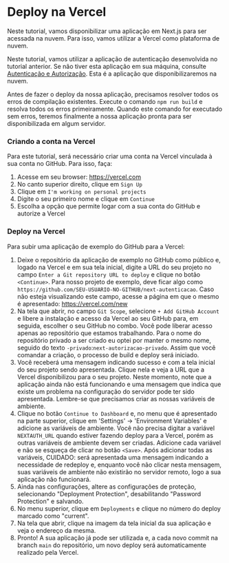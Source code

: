 # Deploy na Vercel

Neste tutorial, vamos disponibilizar uma aplicação em Next.js para ser acessada na nuvem. Para isso, vamos utilizar a Vercel como plataforma de nuvem.

Neste tutorial, vamos utilizar a aplicação de autenticação desenvolvida no tutorial anterior. Se não tiver esta aplicação em sua máquina, consulte [Autenticação e Autorização](/next-09-auth). Esta é a aplicação que disponibilizaremos na nuvem.

Antes de fazer o deploy da nossa aplicação, precisamos resolver todos os erros de compilação existentes. Execute o comando `npm run build` e resolva todos os erros primeiramente. Quando este comando for executado sem erros, teremos finalmente a nossa aplicação pronta para ser disponibilizada em algum servidor.

### Criando a conta na Vercel

Para este tutorial, será necessário criar uma conta na Vercel vinculada à sua conta no GitHub. Para isso, faça:
1. Acesse em seu browser: https://vercel.com
2. No canto superior direito, clique em `Sign Up`
3. Clique em `I'm working on personal projects`
4. Digite o seu primeiro nome e clique em `Continue`
5. Escolha a opção que permite logar com a sua conta do GitHub e autorize a Vercel

### Deploy na Vercel

Para subir uma aplicação de exemplo do GitHub para a Vercel:

1. Deixe o repositório da aplicação de exemplo no GitHub como público e, logado na Vercel e em sua tela inicial, digite a URL do seu projeto no campo `Enter a Git repository URL to deploy` e clique no botão `<Continue>`. Para nosso projeto de exemplo, deve ficar algo como `https://github.com/SEU-USUARIO-NO-GITHUB/next-autenticacao`. Caso não esteja visualizando este campo, acesse a página em que o mesmo é apresentado: https://vercel.com/new
2. Na tela que abrir, no campo `Git Scope`, selecione `+ Add GitHub Account` e libere a instalação e acesso da Vercel ao seu GitHub para, em seguida, escolher o seu GitHub no combo. Você pode liberar acesso apenas ao repositório que estamos trabalhando. Para o nome do repositório privado a ser criado eu optei por manter o mesmo nome, seguido do texto `-privado`:`next-autorizacao-privado`. Assim que você comandar a criação, o processo de build e deploy será iniciado.
3. Você receberá uma mensagem indicando sucesso e com a tela inicial do seu projeto sendo apresentada. Clique nela e veja a URL que a Vercel disponibilizou para o seu projeto. Neste momento, note que a aplicação ainda não está funcionando e uma mensagem que indica que existe um problema na configuração do servidor pode ter sido apresentada. Lembre-se que precisamos criar as nossas variáveis de ambiente.
4. Clique no botão `Continue to Dashboard` e, no menu que é apresentado na parte superior, clique em 'Settings' -> 'Environment Variables' e adicione as variáveis de ambiente. Você não precisa digitar a variável `NEXTAUTH_URL` quando estiver fazendo deploy para a Vercel, porém as outras variáveis de ambiente devem ser criadas. Adicione cada variável e não se esqueça de clicar no botão `<Save>`. Após adicionar todas as variáveis, CUIDADO: será apresentada uma mensagem indicando a necessidade de redeploy e, enquanto você não clicar nesta mensagem, suas variáveis de ambiente não existirão no servidor remoto, logo a sua aplicação não funcionará.
5. Ainda nas configurações, altere as configurações de proteção, selecionando "Deployment Protection", desabilitando "Password Protection" e salvando.
6. No menu superior, clique em `Deployments` e clique no número do deploy marcado como "current".
7. Na tela que abrir, clique na imagem da tela inicial da sua aplicação e veja o endereço da mesma.
8. Pronto! A sua aplicação já pode ser utilizada e, a cada novo commit na branch `main` do repositório, um novo deploy será automaticamente realizado pela Vercel.
